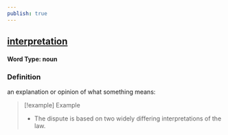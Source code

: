 ```yaml
---
publish: true
---
```

## [interpretation](https://dictionary.cambridge.org/dictionary/english/interpretation)

#### Word Type: noun
### Definition
an explanation or opinion of what something means:

>[!example] Example
> - The dispute is based on two widely differing interpretations of the law.

